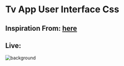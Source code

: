 # Tv App User Interface Css

## Inspiration From: [here](https://dribbble.com/shots/14702646-DailyUI-025-TV-app)

## Live:

![background](https://i.imgur.com/GLgQOqB.png)

